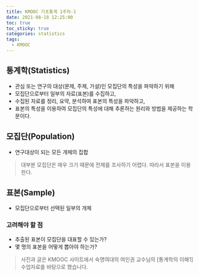 ```yaml
---
title: KMOOC 기초통계 1주차-1
date: 2021-08-18 12:25:00
toc: true
toc_sticky: true
categories: statistics
tags:
  - KMOOC
---
```



## 통계학(Statistics)

- 관심 또는 연구의 대상(문제, 주제, 가설)인 모집단의 특성을 파악하기 위해  
- 모집단으로부터 일부의 자료(표본)를 수집하고,
- 수집된 자료를 정리, 요약, 분석하여 표본의 특성을 파악하고,  
- 표본의 특성을 이용하여 모집단의 특성에 대해 추론하는 원리와 방법을 제공하는 학문이다.

## 모집단(Population)

- 연구대상이 되는 모든 개체의 집합  
> 대부분 모집단은 매우 크기 때문에 전체를 조사하기 어렵다. 따라서 표본을 이용한다.

## 표본(Sample)

- 모집단으로부터 선택된 일부의 개체  

### 고려해야 할 점

- 추출된 표본이 모집단을 대표할 수 있는가?
- 몇 명의 표본을 어떻게 뽑아야 하는가?


> 사진과 글은 KMOOC 사이트에서 숙명여대의 여인권 교수님의 [통계학의 이해1] 수업자료를 바탕으로 했습니다.  

